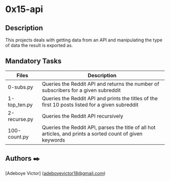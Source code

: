 # 0x15-api

## Description

This projects deals with getting data from an API and manipulating the type of data the result is exported as.

## Mandatory Tasks

| Files | Description |
| ----- | ----------- |
| 0-subs.py | Queries the Reddit API and returns the number of subscribers for a given subreddit |
| 1-top_ten.py | Queries the Reddit API and prints the titles of the first 10 posts listed for a given subreddit |
| 2-recurse.py | Queries the Reddit API recursively |
| 100-count.py | Queries the Reddit API,  parses the title of all hot articles, and prints a sorted count of given keywords |

## Authors :black_nib:

[Adeboye Victor] (adeboyevictor18@gmail.com)
